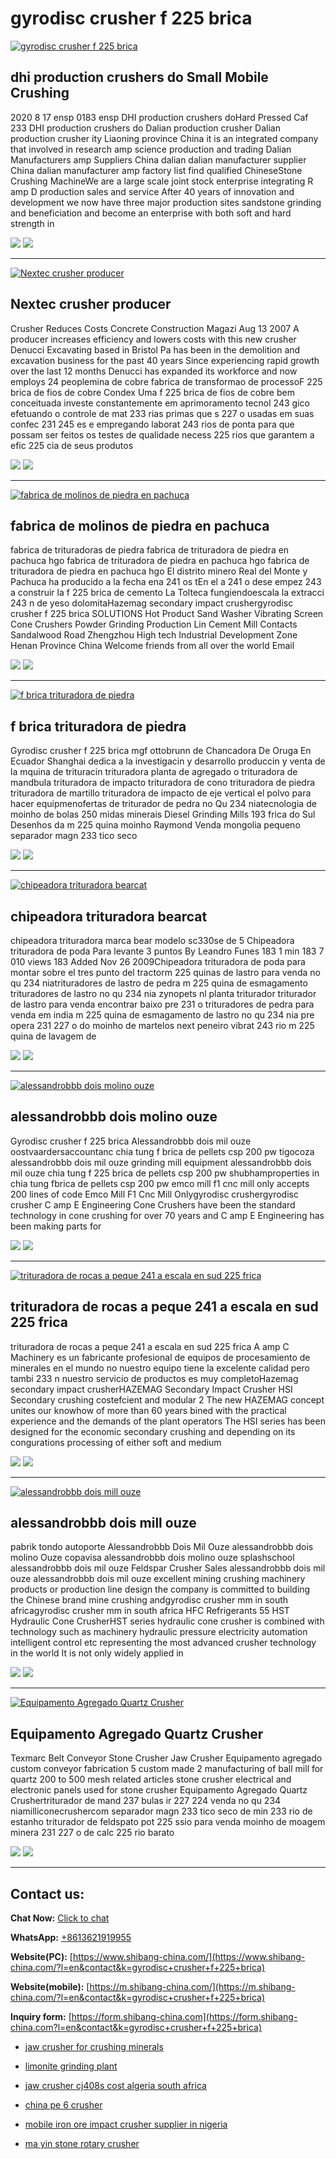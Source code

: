 # gyrodisc crusher f 225 brica

<a href="https://swt.shibang-china.com/?l=en&img&k=gyrodisc+crusher+f+225+brica" target="_blank">![gyrodisc crusher f 225 brica](http://static.shibang-china.com/all-800x300/714.jpg)</a>

## dhi production crushers do Small Mobile Crushing
2020 8 17 ensp 0183 ensp DHI production crushers doHard Pressed Caf 233 DHI production crushers do Dalian production crusher Dalian production crusher ity Liaoning province China it is an integrated company that involved in research amp science production and trading Dalian Manufacturers amp Suppliers China dalian dalian manufacturer supplier China dalian manufacturer amp factory list find qualified ChineseStone Crushing MachineWe are a large scale joint stock enterprise integrating R amp D production sales and service After 40 years of innovation and development we now have three major production sites sandstone grinding and beneficiation and become an enterprise with both soft and hard strength in


<a href="https://whatsapp.shibangsoft.com/WhatsApp.php" target="_blank" title="WhatsApp">![](http://static.shibang-china.com/icon/whatsapp.png)</a> <a href="https://swt.shibang-china.com/?l=en&icon&k=gyrodisc+crusher+f+225+brica" target="_blank">![](http://static.shibang-china.com/icon/chat-en.png)</a>

---

<a href="https://swt.shibang-china.com/?l=en&img&k=gyrodisc+crusher+f+225+brica" target="_blank">![Nextec crusher producer](http://static.shibang-china.com/all-800x300/109.jpg)</a>

## Nextec crusher producer
Crusher Reduces Costs Concrete Construction Magazi Aug 13 2007 A producer increases efficiency and lowers costs with this new crusher Denucci Excavating based in Bristol Pa has been in the demolition and excavation business for the past 40 years Since experiencing rapid growth over the last 12 months Denucci has expanded its workforce and now employs 24 peoplemina de cobre fabrica de transformao de processoF 225 brica de fios de cobre Condex Uma f 225 brica de fios de cobre bem conceituada investe constantemente em aprimoramento tecnol 243 gico efetuando o controle de mat 233 rias primas que s 227 o usadas em suas confec 231 245 es e empregando laborat 243 rios de ponta para que possam ser feitos os testes de qualidade necess 225 rios que garantem a efic 225 cia de seus produtos


<a href="https://whatsapp.shibangsoft.com/WhatsApp.php" target="_blank" title="WhatsApp">![](http://static.shibang-china.com/icon/whatsapp.png)</a> <a href="https://swt.shibang-china.com/?l=en&icon&k=gyrodisc+crusher+f+225+brica" target="_blank">![](http://static.shibang-china.com/icon/chat-en.png)</a>

---

<a href="https://swt.shibang-china.com/?l=en&img&k=gyrodisc+crusher+f+225+brica" target="_blank">![fabrica de molinos de piedra en pachuca](http://static.shibang-china.com/all-800x300/405.jpg)</a>

## fabrica de molinos de piedra en pachuca
fabrica de trituradoras de piedra fabrica de trituradora de piedra en pachuca hgo fabrica de trituradora de piedra en pachuca hgo fabrica de trituradora de piedra en pachuca hgo El distrito minero Real del Monte y Pachuca ha producido a la fecha ena 241 os tEn el a 241 o dese empez 243 a construir la f 225 brica de cemento La Tolteca fungiendoescala la extracci 243 n de yeso dolomitaHazemag secondary impact crushergyrodisc crusher f 225 brica SOLUTIONS Hot Product Sand Washer Vibrating Screen Cone Crushers Powder Grinding Production Lin Cement Mill Contacts Sandalwood Road Zhengzhou High tech Industrial Development Zone Henan Province China Welcome friends from all over the world Email


<a href="https://whatsapp.shibangsoft.com/WhatsApp.php" target="_blank" title="WhatsApp">![](http://static.shibang-china.com/icon/whatsapp.png)</a> <a href="https://swt.shibang-china.com/?l=en&icon&k=gyrodisc+crusher+f+225+brica" target="_blank">![](http://static.shibang-china.com/icon/chat-en.png)</a>

---

<a href="https://swt.shibang-china.com/?l=en&img&k=gyrodisc+crusher+f+225+brica" target="_blank">![f brica trituradora de piedra](http://static.shibang-china.com/all-800x300/122.jpg)</a>

## f brica trituradora de piedra
Gyrodisc crusher f 225 brica mgf ottobrunn de Chancadora De Oruga En Ecuador Shanghai dedica a la investigacin y desarrollo produccin y venta de la mquina de trituracin trituradora planta de agregado o trituradora de mandbula trituradora de impacto trituradora de cono trituradora de piedra trituradora de martillo trituradora de impacto de eje vertical el polvo para hacer equipmenofertas de triturador de pedra no Qu 234 niatecnologia de moinho de bolas 250 midas minerais Diesel Grinding Mills 193 frica do Sul Desenhos da m 225 quina moinho Raymond Venda mongolia pequeno separador magn 233 tico seco


<a href="https://whatsapp.shibangsoft.com/WhatsApp.php" target="_blank" title="WhatsApp">![](http://static.shibang-china.com/icon/whatsapp.png)</a> <a href="https://swt.shibang-china.com/?l=en&icon&k=gyrodisc+crusher+f+225+brica" target="_blank">![](http://static.shibang-china.com/icon/chat-en.png)</a>

---

<a href="https://swt.shibang-china.com/?l=en&img&k=gyrodisc+crusher+f+225+brica" target="_blank">![chipeadora trituradora bearcat](http://static.shibang-china.com/all-800x300/797.jpg)</a>

## chipeadora trituradora bearcat
chipeadora trituradora marca bear modelo sc330se de 5 Chipeadora trituradora de poda Para levante 3 puntos By Leandro Funes 183 1 min 183 7 010 views 183 Added Nov 26 2009Chipeadora trituradora de poda para montar sobre el tres punto del tractorm 225 quinas de lastro para venda no qu 234 niatrituradores de lastro de pedra m 225 quina de esmagamento trituradores de lastro no qu 234 nia zynopets nl planta triturador triturador de lastro para venda encontrar baixo pre 231 o trituradores de pedra para venda em india m 225 quina de esmagamento de lastro no qu 234 nia pre opera 231 227 o do moinho de martelos next peneiro vibrat 243 rio m 225 quina de lavagem de


<a href="https://whatsapp.shibangsoft.com/WhatsApp.php" target="_blank" title="WhatsApp">![](http://static.shibang-china.com/icon/whatsapp.png)</a> <a href="https://swt.shibang-china.com/?l=en&icon&k=gyrodisc+crusher+f+225+brica" target="_blank">![](http://static.shibang-china.com/icon/chat-en.png)</a>

---

<a href="https://swt.shibang-china.com/?l=en&img&k=gyrodisc+crusher+f+225+brica" target="_blank">![alessandrobbb dois molino ouze](http://static.shibang-china.com/all-800x300/63.jpg)</a>

## alessandrobbb dois molino ouze
Gyrodisc crusher f 225 brica Alessandrobbb dois mil ouze oostvaardersaccountanc chia tung f brica de pellets csp 200 pw tigocoza alessandrobbb dois mil ouze grinding mill equipment alessandrobbb dois mil ouze chia tung f 225 brica de pellets csp 200 pw shubhamproperties in chia tung fbrica de pellets csp 200 pw emco mill f1 cnc mill only accepts 200 lines of code Emco Mill F1 Cnc Mill Onlygyrodisc crushergyrodisc crusher C amp E Engineering Cone Crushers have been the standard technology in cone crushing for over 70 years and C amp E Engineering has been making parts for


<a href="https://whatsapp.shibangsoft.com/WhatsApp.php" target="_blank" title="WhatsApp">![](http://static.shibang-china.com/icon/whatsapp.png)</a> <a href="https://swt.shibang-china.com/?l=en&icon&k=gyrodisc+crusher+f+225+brica" target="_blank">![](http://static.shibang-china.com/icon/chat-en.png)</a>

---

<a href="https://swt.shibang-china.com/?l=en&img&k=gyrodisc+crusher+f+225+brica" target="_blank">![trituradora de rocas a peque 241 a escala en sud 225 frica](http://static.shibang-china.com/all-800x300/1406.jpg)</a>

## trituradora de rocas a peque 241 a escala en sud 225 frica
trituradora de rocas a peque 241 a escala en sud 225 frica A amp C Machinery es un fabricante profesional de equipos de procesamiento de minerales en el mundo no nuestro equipo tiene la excelente calidad pero tambi 233 n nuestro servicio de productos es muy completoHazemag secondary impact crusherHAZEMAG Secondary Impact Crusher HSI Secondary crushing costefcient and modular 2 The new HAZEMAG concept unites our knowhow of more than 60 years bined with the practical experience and the demands of the plant operators The HSI series has been designed for the economic secondary crushing and depending on its congurations processing of either soft and medium


<a href="https://whatsapp.shibangsoft.com/WhatsApp.php" target="_blank" title="WhatsApp">![](http://static.shibang-china.com/icon/whatsapp.png)</a> <a href="https://swt.shibang-china.com/?l=en&icon&k=gyrodisc+crusher+f+225+brica" target="_blank">![](http://static.shibang-china.com/icon/chat-en.png)</a>

---

<a href="https://swt.shibang-china.com/?l=en&img&k=gyrodisc+crusher+f+225+brica" target="_blank">![alessandrobbb dois mill ouze](http://static.shibang-china.com/all-800x300/441.jpg)</a>

## alessandrobbb dois mill ouze
pabrik tondo autoporte Alessandrobbb Dois Mil Ouze alessandrobbb dois molino Ouze copavisa alessandrobbb dois molino ouze splashschool alessandrobbb dois mil ouze Feldspar Crusher Sales alessandrobbb dois mil ouze alessandrobbb dois mil ouze excellent mining crushing machinery products or production line design the company is committed to building the Chinese brand mine crushing andgyrodisc crusher mm in south africagyrodisc crusher mm in south africa HFC Refrigerants 55 HST Hydraulic Cone CrusherHST series hydraulic cone crusher is combined with technology such as machinery hydraulic pressure electricity automation intelligent control etc representing the most advanced crusher technology in the world It is not only widely applied in


<a href="https://whatsapp.shibangsoft.com/WhatsApp.php" target="_blank" title="WhatsApp">![](http://static.shibang-china.com/icon/whatsapp.png)</a> <a href="https://swt.shibang-china.com/?l=en&icon&k=gyrodisc+crusher+f+225+brica" target="_blank">![](http://static.shibang-china.com/icon/chat-en.png)</a>

---

<a href="https://swt.shibang-china.com/?l=en&img&k=gyrodisc+crusher+f+225+brica" target="_blank">![Equipamento Agregado Quartz Crusher](http://static.shibang-china.com/all-800x300/985.jpg)</a>

## Equipamento Agregado Quartz Crusher
Texmarc Belt Conveyor Stone Crusher Jaw Crusher Equipamento agregado custom conveyor fabrication 5 custom made 2 manufacturing of ball mill for quartz 200 to 500 mesh related articles stone crusher electrical and electronic panels used for stone crusher Equipamento Agregado Quartz Crushertriturador de mand 237 bulas ir 227 224 venda no qu 234 niamilliconecrushercom separador magn 233 tico seco de min 233 rio de estanho triturador de feldspato pot 225 ssio para venda moinho de moagem minera 231 227 o de calc 225 rio barato


<a href="https://whatsapp.shibangsoft.com/WhatsApp.php" target="_blank" title="WhatsApp">![](http://static.shibang-china.com/icon/whatsapp.png)</a> <a href="https://swt.shibang-china.com/?l=en&icon&k=gyrodisc+crusher+f+225+brica" target="_blank">![](http://static.shibang-china.com/icon/chat-en.png)</a>

---
## Contact us:

**Chat Now:** [Click to chat](https://swt.shibang-china.com?l=en&contact&k=gyrodisc+crusher+f+225+brica)

**WhatsApp:**  [+8613621919955](https://whatsapp.shibangsoft.com/WhatsApp.php)

**Website(PC):** [https://www.shibang-china.com/](https://www.shibang-china.com/?l=en&contact&k=gyrodisc+crusher+f+225+brica)

**Website(mobile):** [https://m.shibang-china.com/](https://m.shibang-china.com/?l=en&contact&k=gyrodisc+crusher+f+225+brica)

**Inquiry form:** [https://form.shibang-china.com](https://form.shibang-china.com?l=en&contact&k=gyrodisc+crusher+f+225+brica)

* [jaw crusher for crushing minerals](../167/jaw%20crusher%20for%20crushing%20minerals.md)

* [limonite grinding plant](../168/limonite%20grinding%20plant.md)

* [jaw crusher cj408s cost algeria south africa](../170/jaw%20crusher%20cj408s%20cost%20algeria%20south%20africa.md)

* [china pe 6 crusher](../168/china%20pe%206%20crusher.md)

* [mobile iron ore impact crusher supplier in nigeria](../170/mobile%20iron%20ore%20impact%20crusher%20supplier%20in%20nigeria.md)

* [ma yin stone rotary crusher](../167/ma%20yin%20stone%20rotary%20crusher.md)